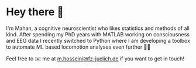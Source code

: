 # Hey there 🐸 
I'm Mahan, a cognitive neuroscientist who likes statistics and methods of all kind.
After spending my PhD years with MATLAB working on consciousness and EEG data I recently switched to Python where I am developing a toolbox to automate ML based locomotion analyses even further 🏃🐊

Feel free to ✉️ me at m.hosseini@fz-juelich.de if you want to get in touch!
